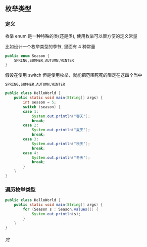 ## 枚举类型

### 定义

枚举 enum 是一种特殊的类(还是类), 使用枚举可以很方便的定义常量

比如设计一个枚举类型的季节, 里面有 4 种常量

```java
public enum Season {
    SPRING,SUMMER,AUTUMN,WINTER
}
```

假设在使用 switch
但是使用枚举，就能把范围死死的限定在这四个当中

 `SPRING,SUMMER,AUTUMN,WINTER`

```java
public class HelloWorld {
    public static void main(String[] args) {
        int season = 5;
        switch (season) {
        case 1:
            System.out.println("春天");
            break;
        case 2:
            System.out.println("夏天");
            break;
        case 3:
            System.out.println("秋天");
            break;
        case 4:
            System.out.println("冬天");
            break;
        }
    }
}
```



### 遍历枚举类型

```java
public class HelloWorld {
    public static void main(String[] args) {
        for (Season s : Season.values()) {
            System.out.println(s);
        }
    }
}
```





###### 完